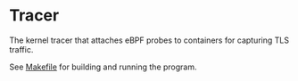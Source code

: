 # Tracer

The kernel tracer that attaches eBPF probes to containers for capturing TLS traffic.

See [Makefile](./Makefile) for building and running the program.
